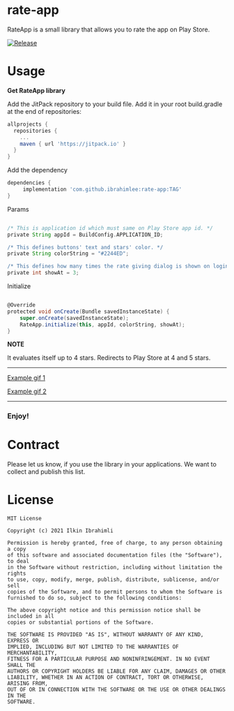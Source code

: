 # rate-app
RateApp is a small library that allows you to rate the app on Play Store.

[![Release](https://jitpack.io/v/ibrahimlee/rate-app.svg)](https://jitpack.io/#ibrahimlee/rate-app)

# Usage
**Get RateApp library**

Add the JitPack repository to your build file.
Add it in your root build.gradle at the end of repositories:
```groovy
allprojects {
  repositories {
    ...
    maven { url 'https://jitpack.io' }
  }
}
```

Add the dependency
```groovy
dependencies {
     implementation 'com.github.ibrahimlee:rate-app:TAG'
}
```

Params
```groovy

/* This is application id which must same on Play Store app id. */
private String appId = BuildConfig.APPLICATION_ID;

/* This defines buttons' text and stars' color. */
private String colorString = "#2244ED";

/* This defines how many times the rate giving dialog is shown on login. */
private int showAt = 3;

```

Initialize
```groovy

@Override
protected void onCreate(Bundle savedInstanceState) {
    super.onCreate(savedInstanceState);
    RateApp.initialize(this, appId, colorString, showAt);
}

```

**NOTE**

It evaluates itself up to 4 stars. Redirects to Play Store at 4 and 5 stars.


---

[Example gif 1](https://github.com/ibrahimlee/rate-app/blob/master/EXAMPLE_GIF_3_STAR.gif)

[Example gif 2](https://github.com/ibrahimlee/rate-app/blob/master/EXAMPLE_GIF_5_STAR.gif)

-----

### Enjoy!

# Contract

Please let us know, if you use the library in your applications. 
We want to collect and publish this list.

# License

    MIT License

    Copyright (c) 2021 Ilkin Ibrahimli

    Permission is hereby granted, free of charge, to any person obtaining a copy
    of this software and associated documentation files (the "Software"), to deal
    in the Software without restriction, including without limitation the rights
    to use, copy, modify, merge, publish, distribute, sublicense, and/or sell
    copies of the Software, and to permit persons to whom the Software is
    furnished to do so, subject to the following conditions:

    The above copyright notice and this permission notice shall be included in all
    copies or substantial portions of the Software.

    THE SOFTWARE IS PROVIDED "AS IS", WITHOUT WARRANTY OF ANY KIND, EXPRESS OR
    IMPLIED, INCLUDING BUT NOT LIMITED TO THE WARRANTIES OF MERCHANTABILITY,
    FITNESS FOR A PARTICULAR PURPOSE AND NONINFRINGEMENT. IN NO EVENT SHALL THE
    AUTHORS OR COPYRIGHT HOLDERS BE LIABLE FOR ANY CLAIM, DAMAGES OR OTHER
    LIABILITY, WHETHER IN AN ACTION OF CONTRACT, TORT OR OTHERWISE, ARISING FROM,
    OUT OF OR IN CONNECTION WITH THE SOFTWARE OR THE USE OR OTHER DEALINGS IN THE
    SOFTWARE.
